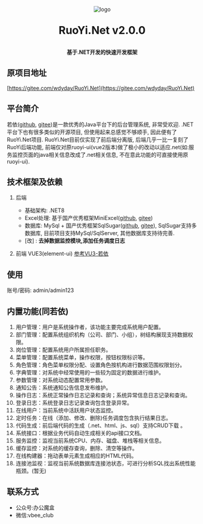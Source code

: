 <p align="center">
	<img alt="logo" src="https://oscimg.oschina.net/oscnet/up-dd77653d7c9f197dd9d93684f3c8dcfbab6.png">
</p>
<h1 align="center" style="margin: 30px 0 30px; font-weight: bold;">RuoYi.Net v2.0.0</h1>
<h4 align="center">基于.NET开发的快速开发框架</h4>

## 原项目地址
[https://gitee.com/wdyday/RuoYi.Net](https://gitee.com/wdyday/RuoYi.Net)

## 平台简介
若依(<a href="https://github.com/yangzongzhuan/RuoYi" target="_blank">github</a>, <a href="https://gitee.com/y_project/RuoYi" target="_blank">gitee</a>)是一款优秀的Java平台下的后台管理系统, 非常受欢迎. .NET平台下也有很多类似的开源项目, 但使用起来总感觉不够顺手, 因此便有了RuoYi.Net项目. RuoYi.Net目前仅实现了前后端分离版, 后端几乎一比一复刻了RuoYi后端功能, 前端仅对原ruoyi-ui(vue2版本)做了极小的改动以适应.net(如:服务监控页面的java相关信息改成了.net相关信息, 不在意此功能的可直接使用原ruoyi-ui).
	
## 技术框架及依赖
1. 后端		
   - 基础架构: .NET8
   - Excel处理: 基于国产优秀框架MiniExcel(<a href="https://github.com/mini-software/MiniExcel" target="_blank">github</a>, <a href="https://gitee.com/dotnetchina/MiniExcel" target="_blank">gitee</a>)
   - 数据库: MySql + 国产优秀框架SqlSugar(<a href="https://github.com/DotNetNext/SqlSugar" target="_blank">github</a>, <a href="https://gitee.com/dotnetchina/SqlSugar" target="_blank">gitee</a>), SqlSugar支持多数据库, 目前项目支持MySql/SqlServer, 其他数据库支持待完善.
	- [改] : **去掉数据监控模块,添加任务调度日志**
   
2. 前端 
   VUE3(element-ui)
   [参考VU3-若依](https://github.com/yangzongzhuan/RuoYi-Vue3)

## 使用
账号/密码: admin/admin123

## 内置功能(同若依)

1.  用户管理：用户是系统操作者，该功能主要完成系统用户配置。
2.  部门管理：配置系统组织机构（公司、部门、小组），树结构展现支持数据权限。
3.  岗位管理：配置系统用户所属担任职务。
4.  菜单管理：配置系统菜单，操作权限，按钮权限标识等。
5.  角色管理：角色菜单权限分配、设置角色按机构进行数据范围权限划分。
6.  字典管理：对系统中经常使用的一些较为固定的数据进行维护。
7.  参数管理：对系统动态配置常用参数。
8.  通知公告：系统通知公告信息发布维护。
9.  操作日志：系统正常操作日志记录和查询；系统异常信息日志记录和查询。
10. 登录日志：系统登录日志记录查询包含登录异常。
11. 在线用户：当前系统中活跃用户状态监控。
12. 定时任务：在线（添加、修改、删除)任务调度包含执行结果日志。
13. 代码生成：前后端代码的生成（.net、html、js、sql）支持CRUD下载 。
14. 系统接口：根据业务代码自动生成相关的api接口文档。
15. 服务监控：监视当前系统CPU、内存、磁盘、堆栈等相关信息。
16. 缓存监控：对系统的缓存查询，删除、清空等操作。
17. 在线构建器：拖动表单元素生成相应的HTML代码。
18. 连接池监视：监视当前系统数据库连接池状态，可进行分析SQL找出系统性能瓶颈。(暂无)

## 联系方式

- 公众号:办公魔盒
- 微信:vbee_club